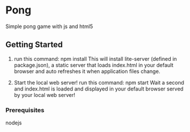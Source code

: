 # Pong

Simple pong game with js and html5

## Getting Started
1. run this command:
npm install
This will install lite-server (defined in package.json), a static server that loads index.html in your default browser and auto refreshes it when application files change.

2. Start the local web server! run this command:
npm start
Wait a second and index.html is loaded and displayed in your default browser served by your local web server!
### Prerequisites

nodejs

